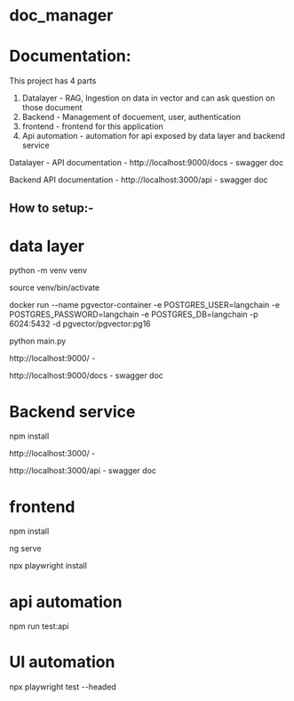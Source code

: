 # doc_manager


# Documentation:
This project has 4 parts 
 1. Datalayer - RAG, Ingestion on data in vector and can ask question on those document
 2. Backend - Management of docuement, user, authentication
 3. frontend - frontend for this application
 4. Api automation - automation for api exposed by data layer and backend service



Datalayer - 
 API documentation - http://localhost:9000/docs - swagger doc

Backend 
 API documentation - http://localhost:3000/api - swagger doc





## How to setup:- 


# data layer

python -m venv venv

source venv/bin/activate

docker run --name pgvector-container -e POSTGRES_USER=langchain -e POSTGRES_PASSWORD=langchain -e POSTGRES_DB=langchain -p 6024:5432 -d pgvector/pgvector:pg16

python main.py

http://localhost:9000/ - 

http://localhost:9000/docs - swagger doc


# Backend service

npm install


http://localhost:3000/ -

http://localhost:3000/api - swagger doc


# frontend
npm install

ng serve

npx playwright install




#  api automation
npm run test:api


# UI automation
npx playwright test --headed